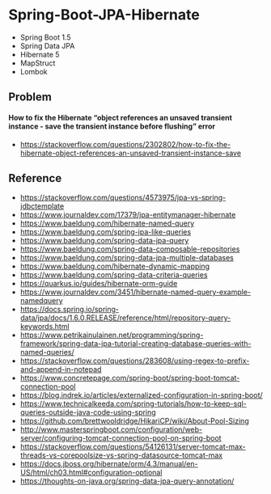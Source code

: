 # Spring-Boot-JPA-Hibernate

- Spring Boot 1.5
- Spring Data JPA
- Hibernate 5  
- MapStruct 
- Lombok

## Problem

#### How to fix the Hibernate “object references an unsaved transient instance - save the transient instance before flushing” error

- https://stackoverflow.com/questions/2302802/how-to-fix-the-hibernate-object-references-an-unsaved-transient-instance-save

## Reference
- https://stackoverflow.com/questions/4573975/jpa-vs-spring-jdbctemplate
- https://www.journaldev.com/17379/jpa-entitymanager-hibernate
- https://www.baeldung.com/hibernate-named-query
- https://www.baeldung.com/spring-jpa-like-queries
- https://www.baeldung.com/spring-data-jpa-query
- https://www.baeldung.com/spring-data-composable-repositories
- https://www.baeldung.com/spring-data-jpa-multiple-databases
- https://www.baeldung.com/hibernate-dynamic-mapping
- https://www.baeldung.com/spring-data-criteria-queries
- https://quarkus.io/guides/hibernate-orm-guide
- https://www.journaldev.com/3451/hibernate-named-query-example-namedquery
- https://docs.spring.io/spring-data/jpa/docs/1.6.0.RELEASE/reference/html/repository-query-keywords.html
- https://www.petrikainulainen.net/programming/spring-framework/spring-data-jpa-tutorial-creating-database-queries-with-named-queries/
- https://stackoverflow.com/questions/283608/using-regex-to-prefix-and-append-in-notepad
- https://www.concretepage.com/spring-boot/spring-boot-tomcat-connection-pool
- https://blog.indrek.io/articles/externalized-configuration-in-spring-boot/
- https://www.technicalkeeda.com/spring-tutorials/how-to-keep-sql-queries-outside-java-code-using-spring
- https://github.com/brettwooldridge/HikariCP/wiki/About-Pool-Sizing
- http://www.masterspringboot.com/configuration/web-server/configuring-tomcat-connection-pool-on-spring-boot
- https://stackoverflow.com/questions/54126131/server-tomcat-max-threads-vs-corepoolsize-vs-spring-datasource-tomcat-max
- https://docs.jboss.org/hibernate/orm/4.3/manual/en-US/html/ch03.html#configuration-optional
- https://thoughts-on-java.org/spring-data-jpa-query-annotation/

